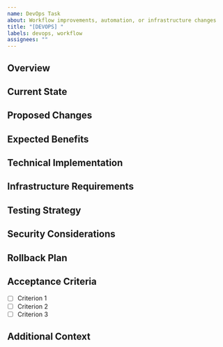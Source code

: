 ```yaml
---
name: DevOps Task
about: Workflow improvements, automation, or infrastructure changes
title: "[DEVOPS] "
labels: devops, workflow
assignees: ""
---
```


## Overview

<!-- A clear and concise description of the DevOps task or improvement -->

## Current State

<!-- Describe the current workflow, infrastructure, or process that needs improvement -->

## Proposed Changes

<!-- Describe the specific changes or improvements you're suggesting -->

## Expected Benefits

<!-- How would these changes improve development workflow, deployment, or maintenance -->

## Technical Implementation

<!-- Detail the technical steps required to implement this change -->

## Infrastructure Requirements

<!-- Any specific infrastructure, permissions, or access requirements -->

## Testing Strategy

<!-- How should this change be tested -->

## Security Considerations

<!-- Any security implications or considerations for this change -->

## Rollback Plan

<!-- How can this change be reversed if necessary -->

## Acceptance Criteria

<!-- Clear, measurable outcomes that indicate successful implementation -->

- [ ] Criterion 1
- [ ] Criterion 2
- [ ] Criterion 3

## Additional Context

<!-- Any other relevant information, screenshots, or diagrams -->
